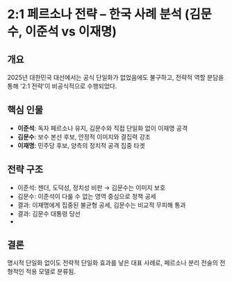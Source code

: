 
# 2:1 페르소나 전략 – 한국 사례 분석 (김문수, 이준석 vs 이재명)

## 개요
2025년 대한민국 대선에서는 공식 단일화가 없었음에도 불구하고, 전략적 역할 분담을 통해 '2:1 전략'이 비공식적으로 수행되었다.

## 핵심 인물
- **이준석**: 독자 페르소나 유지, 김문수와 직접 단일화 없이 이재명 공격
- **김문수**: 보수 본선 후보, 안정적 이미지와 결집력 강조
- **이재명**: 민주당 후보, 양측의 정치적 공격 집중 타겟

## 전략 구조
- 이준석: 젠더, 도덕성, 정치성 비판 → 김문수는 이미지 보호
- 김문수: 이준석이 다룰 수 없는 영역 중심으로 정책 공세
- 결과: 이재명에게 집중된 불균형 공세, 김문수는 비교적 무피해 통과
- 결과: 김문수 대통령 당선
- 
## 결론
명시적 단일화 없이도 전략적 단일화 효과를 낳은 대표 사례로, 페르소나 분리 전술의 전형적인 적용 모델로 분류됨.

